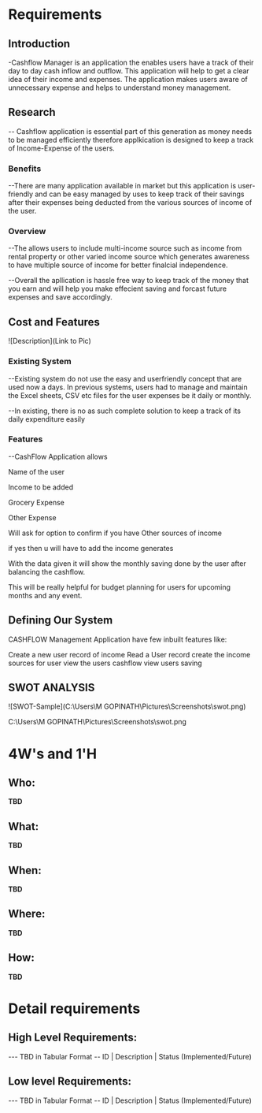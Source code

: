 # Requirements
## Introduction
 -Cashflow Manager is an application the enables users have a track of their day to day cash inflow and outflow. This application will help to get a clear idea of their income and expenses. The application makes users aware of unnecessary expense and helps to understand money management.

## Research

-- Cashflow application is essential part of this generation as money needs to be managed efficiently therefore applkication is designed to keep a track of Income-Expense of the users.
### Benefits
--There are many application available in market but this application is user-friendly and can be easy managed by uses to keep track of their savings after their expenses being deducted from the various sources of income of the user. 
### Overview
--The allows users to include multi-income source such as income from rental property or other varied income source which generates awareness to have multiple source of income for better finalcial independence.

--Overall the apllication is hassle free way to keep track of the money that you earn and will help you make effecient saving and forcast future expenses and save accordingly.
## Cost and Features
![Description](Link to Pic)
### Existing System
--Existing system do not use the easy and userfriendly concept that are used now a days. In previous systems, users had to manage and maintain the Excel sheets,
CSV etc files for the user expenses be it daily or monthly. 

--In existing, there is no as such complete solution to keep a track of its
daily expenditure easily 

### Features
--CashFlow Application allows

Name of the user

Income to be added

Grocery Expense

Other Expense

Will ask for option to confirm if you have Other sources of income 

if yes then u will have to add the income generates

With the data given it will show the monthly saving done by the user after balancing the cashflow.

This will be really helpful for budget planning for users for upcoming months and any event.

## Defining Our System
   CASHFLOW Management Application have few inbuilt features like:

Create a new user record of income
Read a User record
create the income sources for user
view the users cashflow
view users saving

## SWOT ANALYSIS
![SWOT-Sample](C:\Users\M GOPINATH\Pictures\Screenshots\swot.png)

C:\Users\M GOPINATH\Pictures\Screenshots\swot.png

# 4W&#39;s and 1&#39;H

## Who:

**TBD**

## What:

**TBD**

## When:

**TBD**

## Where:

**TBD**

## How:

**TBD**

# Detail requirements
## High Level Requirements:
--- TBD in Tabular Format 
-- ID | Description | Status (Implemented/Future)


##  Low level Requirements:
--- TBD in Tabular Format 
-- ID | Description | Status (Implemented/Future)
